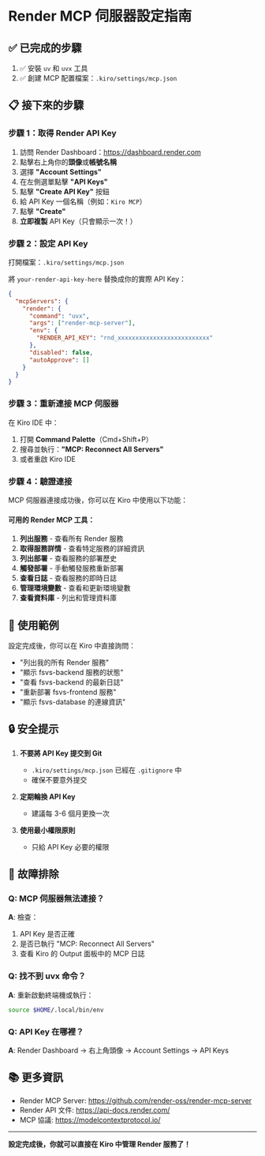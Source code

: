 # Render MCP 伺服器設定指南

## ✅ 已完成的步驟

1. ✅ 安裝 `uv` 和 `uvx` 工具
2. ✅ 創建 MCP 配置檔案：`.kiro/settings/mcp.json`

## 📋 接下來的步驟

### 步驟 1：取得 Render API Key

1. 訪問 Render Dashboard：https://dashboard.render.com
2. 點擊右上角你的**頭像**或**帳號名稱**
3. 選擇 **"Account Settings"**
4. 在左側選單點擊 **"API Keys"**
5. 點擊 **"Create API Key"** 按鈕
6. 給 API Key 一個名稱（例如：`Kiro MCP`）
7. 點擊 **"Create"**
8. **立即複製** API Key（只會顯示一次！）

### 步驟 2：設定 API Key

打開檔案：`.kiro/settings/mcp.json`

將 `your-render-api-key-here` 替換成你的實際 API Key：

```json
{
  "mcpServers": {
    "render": {
      "command": "uvx",
      "args": ["render-mcp-server"],
      "env": {
        "RENDER_API_KEY": "rnd_xxxxxxxxxxxxxxxxxxxxxxxxxx"
      },
      "disabled": false,
      "autoApprove": []
    }
  }
}
```

### 步驟 3：重新連接 MCP 伺服器

在 Kiro IDE 中：
1. 打開 **Command Palette**（Cmd+Shift+P）
2. 搜尋並執行：**"MCP: Reconnect All Servers"**
3. 或者重啟 Kiro IDE

### 步驟 4：驗證連接

MCP 伺服器連接成功後，你可以在 Kiro 中使用以下功能：

#### 可用的 Render MCP 工具：

1. **列出服務** - 查看所有 Render 服務
2. **取得服務詳情** - 查看特定服務的詳細資訊
3. **列出部署** - 查看服務的部署歷史
4. **觸發部署** - 手動觸發服務重新部署
5. **查看日誌** - 查看服務的即時日誌
6. **管理環境變數** - 查看和更新環境變數
7. **查看資料庫** - 列出和管理資料庫

## 🎯 使用範例

設定完成後，你可以在 Kiro 中直接詢問：

- "列出我的所有 Render 服務"
- "顯示 fsvs-backend 服務的狀態"
- "查看 fsvs-backend 的最新日誌"
- "重新部署 fsvs-frontend 服務"
- "顯示 fsvs-database 的連線資訊"

## 🔒 安全提示

1. **不要將 API Key 提交到 Git**
   - `.kiro/settings/mcp.json` 已經在 `.gitignore` 中
   - 確保不要意外提交

2. **定期輪換 API Key**
   - 建議每 3-6 個月更換一次

3. **使用最小權限原則**
   - 只給 API Key 必要的權限

## 🔧 故障排除

### Q: MCP 伺服器無法連接？
**A**: 檢查：
1. API Key 是否正確
2. 是否已執行 "MCP: Reconnect All Servers"
3. 查看 Kiro 的 Output 面板中的 MCP 日誌

### Q: 找不到 uvx 命令？
**A**: 重新啟動終端機或執行：
```bash
source $HOME/.local/bin/env
```

### Q: API Key 在哪裡？
**A**: Render Dashboard → 右上角頭像 → Account Settings → API Keys

## 📚 更多資訊

- Render MCP Server: https://github.com/render-oss/render-mcp-server
- Render API 文件: https://api-docs.render.com/
- MCP 協議: https://modelcontextprotocol.io/

---

**設定完成後，你就可以直接在 Kiro 中管理 Render 服務了！**
